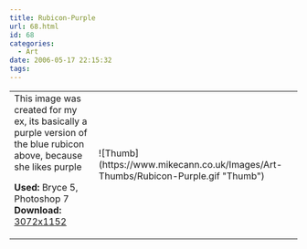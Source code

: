 ```yaml
---
title: Rubicon-Purple
url: 68.html
id: 68
categories:
  - Art
date: 2006-05-17 22:15:32
tags:
---
```


<table width="100%" cellspacing="0" cellpadding="0" border="0">
<tr>
<td>This image was created for my ex, its basically a purple version of the blue rubicon above, because she likes purple

<span style="font-weight: bold">Used:</span> Bryce 5, Photoshop 7
<span style="font-weight: bold">Download:</span> [3072x1152](https://www.mikecann.co.uk/Images/Art-Full/Rubicon-Purple.jpg)</td>
<td>![Thumb](https://www.mikecann.co.uk/Images/Art-Thumbs/Rubicon-Purple.gif "Thumb")</td>
</tr>
</table>